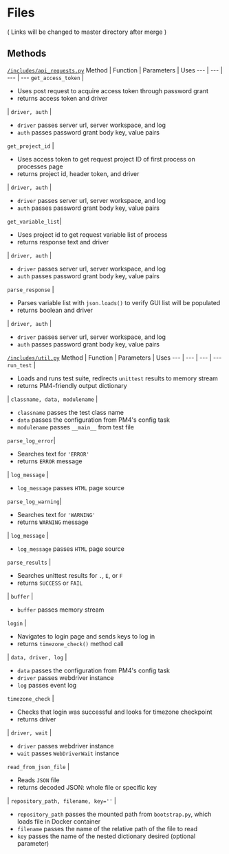 # Files 

( Links will be changed to master directory after merge )

## Methods

[`/includes/api_requests.py`](https://github.com/ProcessMaker/ellucian-shared-tests/blob/kelly/includes/api_requests.py "api_requests.py")
Method | Function | Parameters | Uses
--- | --- | --- | ---
`get_access_token` | <ul><li>Uses post request to acquire access token through password grant</li><li>returns access token and driver</li></ul> | `driver, auth` | <ul><li>`driver` passes server url, server workspace, and log</li><li>`auth` passes password grant body key, value pairs</li></ul>
`get_project_id` | <ul><li>Uses access token to get request project ID of first process on processes page</li><li>returns project id, header token, and driver</li></ul> | `driver, auth` | <ul><li>`driver` passes server url, server workspace, and log</li><li>`auth` passes password grant body key, value pairs</li></ul>
`get_variable_list`| <ul><li>Uses project id to get request variable list of process</li><li>returns response text and driver</li></ul> | `driver, auth` | <ul><li>`driver` passes server url, server workspace, and log</li><li>`auth` passes password grant body key, value pairs</li></ul>
`parse_response` | <ul><li>Parses variable list with `json.loads()` to verify GUI list will be populated</li><li>returns boolean and driver</li></ul> | `driver, auth` | <ul><li>`driver` passes server url, server workspace, and log</li><li>`auth` passes password grant body key, value pairs</li></ul>

[`/includes/util.py`](https://github.com/ProcessMaker/ellucian-shared-tests/blob/kelly/includes/util.py "util.py")
Method | Function | Parameters | Uses
--- | --- | --- | ---
`run_test` | <ul><li>Loads and runs test suite, redirects `unittest` results to memory stream</li><li>returns PM4-friendly output dictionary</li></ul> | `classname, data, modulename` | <ul><li>`classname` passes the test class name</li><li>`data` passes the configuration from PM4's config task</li><li>`modulename` passes `__main__` from test file</li></ul>
`parse_log_error`| <ul><li>Searches text for `'ERROR'`</li><li>returns `ERROR` message</li></ul> | `log_message` | <ul><li>`log_message` passes `HTML` page source</li></ul>
`parse_log_warning`| <ul><li>Searches text for `'WARNING'`</li><li>returns `WARNING` message</li></ul> | `log_message` | <ul><li>`log_message` passes `HTML` page source</li></ul>
`parse_results` | <ul><li>Searches unittest results for `.`, `E`, or `F`</li><li>returns `SUCCESS` or `FAIL`</li></ul> | `buffer` | <ul><li>`buffer` passes memory stream</li></ul>
`login` | <ul><li>Navigates to login page and sends keys to log in</li><li>returns `timezone_check()` method call</li></ul> | `data, driver, log` | <ul><li>`data` passes the configuration from PM4's config task</li><li>`driver` passes webdriver instance</li><li>`log` passes event log</li></ul>
`timezone_check` | <ul><li>Checks that login was successful and looks for timezone checkpoint</li><li>returns driver</li></ul> | `driver, wait` | <ul><li>`driver` passes webdriver instance</li><li>`wait` passes `WebDriverWait` instance</li></ul>
`read_from_json_file` | <ul><li>Reads `JSON` file</li><li>returns decoded JSON: whole file or specific key</li></ul> | `repository_path, filename, key=''` | <ul><li>`repository_path` passes the mounted path from `bootstrap.py`, which loads file in Docker container</li><li>`filename` passes the name of the relative path of the file to read</li><li>`key` passes the name of the nested dictionary desired (optional parameter)</li></ul>
